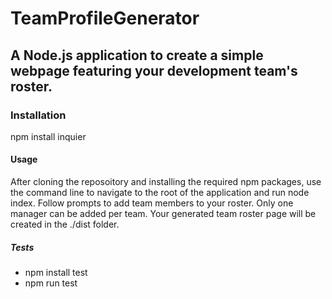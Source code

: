 # TeamProfileGenerator
## A Node.js application to create a simple webpage featuring your development team's roster.
### Installation 
npm install inquier
#### Usage
After cloning the reposoitory and installing the required npm packages, use the command line to navigate to the root of the application and run node index. Follow prompts to add team members to your roster. Only one manager can be added per team. Your generated team roster page will be created in the ./dist folder.
##### Tests
+ npm install test
+ npm run test
